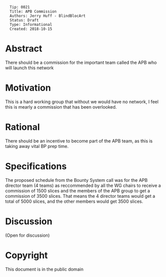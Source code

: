       Tip: 0021
      Title: APB Commission
      Authors: Jerry Huff - BlindBlocArt
      Status: Draft
      Type: Informational
      Created: 2018-10-15
      
      
 # Abstract
 
 There should be a commission for the important team called the APB who will launch this network
 
 # Motivation
 
 This is a hard working group that without we would have no network, I feel this is mearly a commission that has been 
 overlooked.
 
 # Rational
 
 There should be an incentive to become part of the APB team, as this is taking away vital BP prep time.
 
 # Specifications
 
 The proposed schedule from the Bounty System call was for the APB director team (4 teams) as reccommended by all the WG
 chairs to receive a commission of 1500 slices and the members of the APB group to get a commission of 3500 slices.
 That means the 4 director teams would get a total of 5000 slices, and the other members would get 3500 slices.
 
 # Discussion
 
 (Open for discussion)
 
 # Copyright
 
 This document is in the public domain

